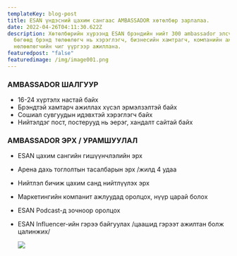```yaml
---
templateKey: blog-post
title: ESAN үндэсний цахим сангаас AMBASSADOR хөтөлбөр зарлалаа.
date: 2022-04-26T04:11:30.622Z
description: Хөтөлбөрийн хүрээнд ESAN брэндийн нийт 300 ambassador элсүүлэх
  бөгөөд брэнд төлөөлөгч нь хэрэглэгч, бизнесийн хамтрагч, компанийн ажилтан,
  нөлөөлөгчийн чиг үүргээр ажиллана.
featuredpost: "false"
featuredimage: /img/image001.png
---
```

### AMBASSADOR ШАЛГУУР

* 16-24 хүртэлх настай байх
* Брэндтэй хамтарч ажиллах хүсэл эрмэлзэлтэй байх
* Сошиал сувгуудын идэвхтэй хэрэглэгч байх
* Нийтэлдэг пост, постерууд нь эерэг, хандалт сайтай байх

### AMBASSADOR ЭРХ / УРАМШУУЛАЛ

* ESAN цахим сангийн гишүүнчлэлийн эрх
* Арена дахь тоглолтын тасалбарын эрх /жилд 4 удаа
* Нийтлэл бичиж цахим санд нийтлүүлэх эрх
* Маркетингийн компанит ажлуудад оролцох, нүүр царай болох
* ESAN Podcast-д зочноор оролцох
* ESAN Influencer-ийн гэрээ байгуулах /цаашид гэрээт ажилтан болж цалинжих/

  ![](/img/ambassador.jpg)